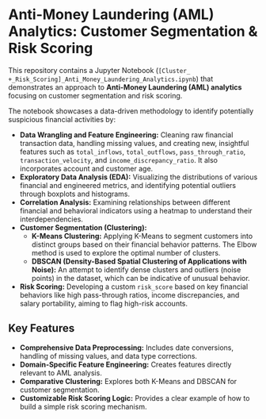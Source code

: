 # Anti-Money Laundering (AML) Analytics: Customer Segmentation & Risk Scoring

This repository contains a Jupyter Notebook (`[Cluster_ +_Risk_Scoring]_Anti_Money_Laundering_Analytics.ipynb`) that demonstrates an approach to **Anti-Money Laundering (AML) analytics** focusing on customer segmentation and risk scoring.

The notebook showcases a data-driven methodology to identify potentially suspicious financial activities by:

-   **Data Wrangling and Feature Engineering:** Cleaning raw financial transaction data, handling missing values, and creating new, insightful features such as `total_inflows`, `total_outflows`, `pass_through_ratio`, `transaction_velocity`, and `income_discrepancy_ratio`. It also incorporates account and customer age.
-   **Exploratory Data Analysis (EDA):** Visualizing the distributions of various financial and engineered metrics, and identifying potential outliers through boxplots and histograms.
-   **Correlation Analysis:** Examining relationships between different financial and behavioral indicators using a heatmap to understand their interdependencies.
-   **Customer Segmentation (Clustering):**
    * **K-Means Clustering:** Applying K-Means to segment customers into distinct groups based on their financial behavior patterns. The Elbow method is used to explore the optimal number of clusters.
    * **DBSCAN (Density-Based Spatial Clustering of Applications with Noise):** An attempt to identify dense clusters and outliers (noise points) in the dataset, which can be indicative of unusual behavior.
-   **Risk Scoring:** Developing a custom `risk_score` based on key financial behaviors like high pass-through ratios, income discrepancies, and salary portability, aiming to flag high-risk accounts.

## Key Features

-   **Comprehensive Data Preprocessing:** Includes date conversions, handling of missing values, and data type corrections.
-   **Domain-Specific Feature Engineering:** Creates features directly relevant to AML analysis.
-   **Comparative Clustering:** Explores both K-Means and DBSCAN for customer segmentation.
-   **Customizable Risk Scoring Logic:** Provides a clear example of how to build a simple risk scoring mechanism.
